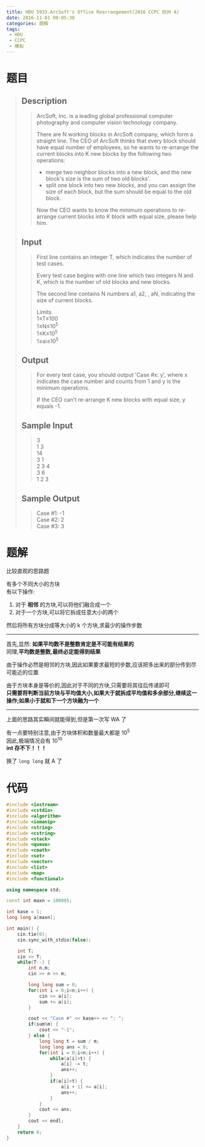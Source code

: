 ```yaml
---
title: HDU 5933.ArcSoft's Office Rearrangement(2016 CCPC 杭州 A)
date: 2016-11-01 00:05:38
categories: 题解
tags: 
 - HDU
 - CCPC
 - 模拟
---
```

# 题目
> ## Description  
>> ArcSoft, Inc. is a leading global professional computer photography and computer vision technology company.  
>>   
>> There are N working blocks in ArcSoft company, which form a straight line. The CEO of ArcSoft thinks that every block should have equal number of employees, so he wants to re-arrange the current blocks into K new blocks by the following two operations:  
>>   
>> - merge two neighbor blocks into a new block, and the new block's size is the sum of two old blocks'.  
>> - split one block into two new blocks, and you can assign the size of each block, but the sum should be equal to the old block.  
>>   
>> Now the CEO wants to know the minimum operations to re-arrange current blocks into K block with equal size, please help him.  
>>    
>>   
>> <!--more-->  
> 
> ## Input  
>> First line contains an integer T, which indicates the number of test cases.  
>>   
>> Every test case begins with one line which two integers N and K, which is the number of old blocks and new blocks.  
>>   
>> The second line contains N numbers a1, a2,  , aN, indicating the size of current blocks.  
>>   
>> Limits  
>> 1≤T≤100  
>> 1≤N≤10<sup>5</sup>  
>> 1≤K≤10<sup>5</sup>   
>> 1≤ai≤10<sup>5</sup>   
>>    
>>   
> 
> ## Output  
>> For every test case, you should output 'Case #x: y', where x indicates the case number and counts from 1 and y is the minimum operations.  
>>   
>> If the CEO can't re-arrange K new blocks with equal size, y equals -1.  
>>    
>>   
> 
> ## Sample Input  
>> 3  
>> 1 3  
>> 14  
>> 3 1  
>> 2 3 4  
>> 3 6  
>> 1 2 3  
>>    
>>   
> 
> ## Sample Output  
>> Case #1: -1  
>> Case #2: 2  
>> Case #3: 3  
>>    
>>   


# 题解

比较直观的思路题  

有多个不同大小的方块  
有以下操作:  
1. 对于 **相邻** 的方块,可以将他们融合成一个  
2. 对于一个方块,可以将它拆成任意大小的两个  

然后将所有方块分成等大小的 k 个方块,求最少的操作步数

----

首先,显然: **如果平均数不是整数肯定是不可能有结果的**  
同理,**平均数是整数,最终必定能得到结果**  

由于操作必然是相邻的方块,因此如果要求最短的步数,应该把多出来的部分传到尽可能近的位置  

由于方块本身是等价的,因此对于不同的方块,只需要将其往后传递即可  
**只需要将判断当前方块与平均值大小,如果大于就拆成平均值和多余部分,继续这一操作;如果小于就和下一个方块融为一个**  

----
上面的思路其实瞬间就能得到,但是第一次写 WA 了  

有一点要特别注意,由于方块体积和数量最大都是 10<sup>5</sup>  
因此,极端情况会有 10<sup>10</sup>  
**int 存不下！！！**  

换了 `long long` 就 A 了

# 代码
```cpp ArcSoft's Office Rearrangement https://github.com/OhYee/sourcecode/tree/master/ACM 代码备份
#include <iostream>
#include <cstdio>
#include <algorithm>
#include <iomanip>
#include <string>
#include <cstring>
#include <stack>
#include <queue>
#include <cmath>
#include <set>
#include <vector>
#include <list>
#include <map>
#include <functional>

using namespace std;

const int maxn = 100005;

int kase = 1;
long long a[maxn];

int main() {
    cin.tie(0);
    cin.sync_with_stdio(false);

    int T;
    cin >> T;
    while(T--) {
        int n,m;
        cin >> n >> m;

        long long sum = 0;
        for(int i = 0;i<n;i++) {
            cin >> a[i];
            sum += a[i];
        }

        cout << "Case #" << kase++ << ": ";
        if(sum%m) {
            cout << "-1";
        } else {
            long long t = sum / m;
            long long ans = 0;
            for(int i = 0;i<n;i++) {
                while(a[i]>t) {
                    a[i] -= t;
                    ans++;
                }
                if(a[i]<t) {
                    a[i + 1] += a[i];
                    ans++;
                }
            }
            cout << ans;
        }
        cout << endl;
    }
    return 0;
}
```